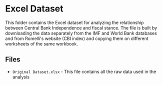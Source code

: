 # Excel Dataset

This folder contains the Excel dataset for analyzing the relationship between Central Bank Independence and fiscal stance. The file is built by downloading the data separately from the IMF and World Bank databases and from Romelli's website (CBI index) and copying them on different worksheets of the same workbook. 

## Files

- `Original Dataset.xlsx` - This file contains all the raw data used in the analysis 

